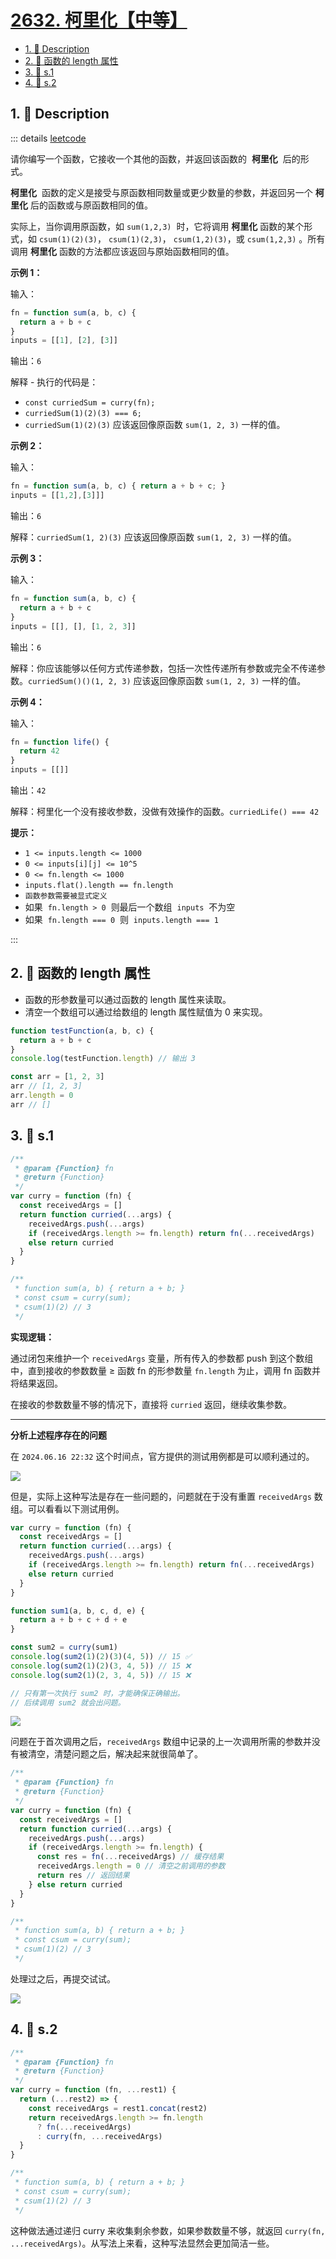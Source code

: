# [2632. 柯里化【中等】](https://github.com/tnotesjs/TNotes.leetcode/tree/main/notes/2632.%20%E6%9F%AF%E9%87%8C%E5%8C%96%E3%80%90%E4%B8%AD%E7%AD%89%E3%80%91)

<!-- region:toc -->

- [1. 📝 Description](#1--description)
- [2. 📒 函数的 length 属性](#2--函数的-length-属性)
- [3. 🎯 s.1](#3--s1)
- [4. 🎯 s.2](#4--s2)

<!-- endregion:toc -->

## 1. 📝 Description

::: details [leetcode](https://leetcode.cn/problems/curry)

请你编写一个函数，它接收一个其他的函数，并返回该函数的  **柯里化**  后的形式。

**柯里化**  函数的定义是接受与原函数相同数量或更少数量的参数，并返回另一个 **柯里化** 后的函数或与原函数相同的值。

实际上，当你调用原函数，如 `sum(1,2,3)`  时，它将调用 **柯里化** 函数的某个形式，如 `csum(1)(2)(3)`， `csum(1)(2,3)`， `csum(1,2)(3)`，或 `csum(1,2,3)` 。所有调用 **柯里化** 函数的方法都应该返回与原始函数相同的值。

**示例 1：**

输入：

```js
fn = function sum(a, b, c) {
  return a + b + c
}
inputs = [[1], [2], [3]]
```

输出：`6`

解释 - 执行的代码是：

- `const curriedSum = curry(fn);`
- `curriedSum(1)(2)(3) === 6;`
- `curriedSum(1)(2)(3)` 应该返回像原函数 `sum(1, 2, 3)` 一样的值。

**示例 2：**

输入：

```js
fn = function sum(a, b, c) { return a + b + c; }
inputs = [[1,2],[3]]]
```

输出：`6`

解释：`curriedSum(1, 2)(3)` 应该返回像原函数 `sum(1, 2, 3)` 一样的值。

**示例 3：**

输入：

```js
fn = function sum(a, b, c) {
  return a + b + c
}
inputs = [[], [], [1, 2, 3]]
```

输出：`6`

解释：你应该能够以任何方式传递参数，包括一次性传递所有参数或完全不传递参数。`curriedSum()()(1, 2, 3)` 应该返回像原函数 `sum(1, 2, 3)` 一样的值。

**示例 4：**

输入：

```js
fn = function life() {
  return 42
}
inputs = [[]]
```

输出：`42`

解释：柯里化一个没有接收参数，没做有效操作的函数。`curriedLife() === 42`

**提示：**

- `1 <= inputs.length <= 1000`
- `0 <= inputs[i][j] <= 10^5`
- `0 <= fn.length <= 1000`
- `inputs.flat().length == fn.length`
- `函数参数需要被显式定义`
- 如果  `fn.length > 0`  则最后一个数组  `inputs`  不为空
- 如果  `fn.length === 0`  则  `inputs.length === 1`

:::

## 2. 📒 函数的 length 属性

- 函数的形参数量可以通过函数的 length 属性来读取。
- 清空一个数组可以通过给数组的 length 属性赋值为 0 来实现。

```javascript
function testFunction(a, b, c) {
  return a + b + c
}
console.log(testFunction.length) // 输出 3

const arr = [1, 2, 3]
arr // [1, 2, 3]
arr.length = 0
arr // []
```

## 3. 🎯 s.1

```javascript
/**
 * @param {Function} fn
 * @return {Function}
 */
var curry = function (fn) {
  const receivedArgs = []
  return function curried(...args) {
    receivedArgs.push(...args)
    if (receivedArgs.length >= fn.length) return fn(...receivedArgs)
    else return curried
  }
}

/**
 * function sum(a, b) { return a + b; }
 * const csum = curry(sum);
 * csum(1)(2) // 3
 */
```

**实现逻辑：**

通过闭包来维护一个 `receivedArgs` 变量，所有传入的参数都 push 到这个数组中，直到接收的参数数量 ≥ 函数 fn 的形参数量 `fn.length` 为止，调用 fn 函数并将结果返回。

在接收的参数数量不够的情况下，直接将 `curried` 返回，继续收集参数。

---

**分析上述程序存在的问题**

在 `2024.06.16 22:32` 这个时间点，官方提供的测试用例都是可以顺利通过的。

![](https://cdn.jsdelivr.net/gh/tnotesjs/imgs@main/2024-09-26-21-57-15.png)

但是，实际上这种写法是存在一些问题的，问题就在于没有重置 `receivedArgs` 数组。可以看看以下测试用例。

```javascript
var curry = function (fn) {
  const receivedArgs = []
  return function curried(...args) {
    receivedArgs.push(...args)
    if (receivedArgs.length >= fn.length) return fn(...receivedArgs)
    else return curried
  }
}

function sum1(a, b, c, d, e) {
  return a + b + c + d + e
}

const sum2 = curry(sum1)
console.log(sum2(1)(2)(3)(4, 5)) // 15 ✅
console.log(sum2(1)(2)(3, 4, 5)) // 15 ❌
console.log(sum2(1)(2, 3, 4, 5)) // 15 ❌

// 只有第一次执行 sum2 时，才能确保正确输出。
// 后续调用 sum2 就会出问题。
```

![](https://cdn.jsdelivr.net/gh/tnotesjs/imgs@main/2024-09-26-21-57-36.png)

问题在于首次调用之后，`receivedArgs` 数组中记录的上一次调用所需的参数并没有被清空，清楚问题之后，解决起来就很简单了。

```javascript
/**
 * @param {Function} fn
 * @return {Function}
 */
var curry = function (fn) {
  const receivedArgs = []
  return function curried(...args) {
    receivedArgs.push(...args)
    if (receivedArgs.length >= fn.length) {
      const res = fn(...receivedArgs) // 缓存结果
      receivedArgs.length = 0 // 清空之前调用的参数
      return res // 返回结果
    } else return curried
  }
}

/**
 * function sum(a, b) { return a + b; }
 * const csum = curry(sum);
 * csum(1)(2) // 3
 */
```

处理过之后，再提交试试。

![](https://cdn.jsdelivr.net/gh/tnotesjs/imgs@main/2024-09-26-21-57-46.png)

## 4. 🎯 s.2

```javascript
/**
 * @param {Function} fn
 * @return {Function}
 */
var curry = function (fn, ...rest1) {
  return (...rest2) => {
    const receivedArgs = rest1.concat(rest2)
    return receivedArgs.length >= fn.length
      ? fn(...receivedArgs)
      : curry(fn, ...receivedArgs)
  }
}

/**
 * function sum(a, b) { return a + b; }
 * const csum = curry(sum);
 * csum(1)(2) // 3
 */
```

这种做法通过递归 curry 来收集剩余参数，如果参数数量不够，就返回 `curry(fn, ...receivedArgs)`。从写法上来看，这种写法显然会更加简洁一些。
